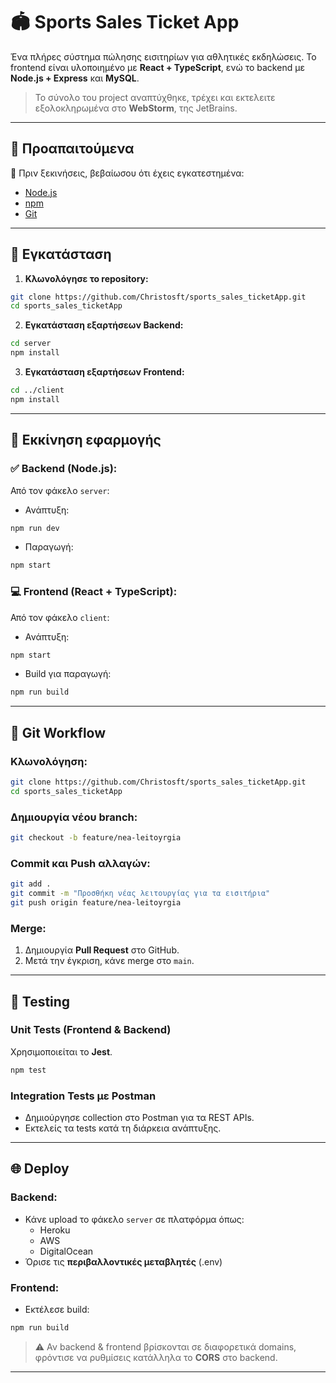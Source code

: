 # 🏟️ Sports Sales Ticket App

Ένα πλήρες σύστημα πώλησης εισιτηρίων για αθλητικές εκδηλώσεις. Το frontend είναι υλοποιημένο με **React + TypeScript**, ενώ το backend με **Node.js + Express** και **MySQL**.

> Το σύνολο του project αναπτύχθηκε, τρέχει και εκτελειτε εξολοκληρωμένα στο **WebStorm**, της JetBrains.

---

## 🔧 Προαπαιτούμενα

📅 Πριν ξεκινήσεις, βεβαίωσου ότι έχεις εγκατεστημένα:

- [Node.js](https://nodejs.org/)
- [npm](https://www.npmjs.com/)
- [Git](https://git-scm.com/)

---

## 🚀 Εγκατάσταση

1. **Κλωνολόγησε το repository:**

```bash
git clone https://github.com/Christosft/sports_sales_ticketApp.git
cd sports_sales_ticketApp
```

2. **Εγκατάσταση εξαρτήσεων Backend:**

```bash
cd server
npm install
```

3. **Εγκατάσταση εξαρτήσεων Frontend:**

```bash
cd ../client
npm install
```

---

## 🏁 Εκκίνηση εφαρμογής

### ✅ Backend (Node.js):

Από τον φάκελο `server`:

- Ανάπτυξη:

```bash
npm run dev
```

- Παραγωγή:

```bash
npm start
```

### 💻 Frontend (React + TypeScript):

Από τον φάκελο `client`:

- Ανάπτυξη:

```bash
npm start
```

- Build για παραγωγή:

```bash
npm run build
```

---

## 🔀 Git Workflow

### Κλωνολόγηση:

```bash
git clone https://github.com/Christosft/sports_sales_ticketApp.git
cd sports_sales_ticketApp
```

### Δημιουργία νέου branch:

```bash
git checkout -b feature/nea-leitoyrgia
```

### Commit και Push αλλαγών:

```bash
git add .
git commit -m "Προσθήκη νέας λειτουργίας για τα εισιτήρια"
git push origin feature/nea-leitoyrgia
```

### Merge:

1. Δημιουργία **Pull Request** στο GitHub.
2. Μετά την έγκριση, κάνε merge στο `main`.

---

## 🧪 Testing

### Unit Tests (Frontend & Backend)

Χρησιμοποιείται το **Jest**.

```bash
npm test
```

### Integration Tests με Postman

- Δημιούργησε collection στο Postman για τα REST APIs.
- Εκτελείς τα tests κατά τη διάρκεια ανάπτυξης.

---

## 🌐 Deploy

### Backend:

- Κάνε upload το φάκελο `server` σε πλατφόρμα όπως:
  - Heroku
  - AWS
  - DigitalOcean
- Όρισε τις **περιβαλλοντικές μεταβλητές** (.env)

### Frontend:

- Εκτέλεσε build:

```bash
npm run build
```

> ⚠️ Αν backend & frontend βρίσκονται σε διαφορετικά domains, φρόντισε να ρυθμίσεις κατάλληλα το **CORS** στο backend.

---

